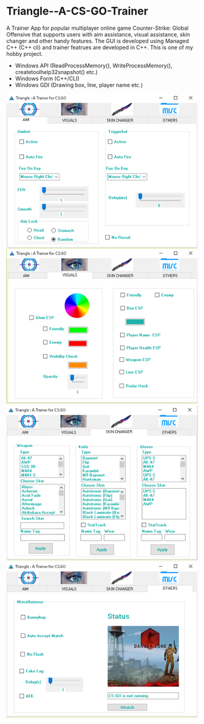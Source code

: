 # Triangle--A-CS-GO-Trainer

A Trainer App for popular multiplayer online game Counter-Strike: Global Offensive that supports users with aim assistance, visual
assistance, skin changer and other handy features. The GUI is developed using Managed C++ (C++ cli) and trainer featrues are developed 
in C++. This is one of my hobby project. 

- Windows API (ReadProcessMemory(), WriteProcessMemory(), createtoolhelp32snapshot() etc.)
- Windows Form (C++/CLI)
- Windows GDI (Drawing box, line, player name etc.)

![Alt text](https://github.com/tanvir14012/Triangle--A-CS-GO-Trainer/blob/master/Screenshot/triangle1.PNG)
![Alt text](https://github.com/tanvir14012/Triangle--A-CS-GO-Trainer/blob/master/Screenshot/triangle2.PNG)
![Alt text](https://github.com/tanvir14012/Triangle--A-CS-GO-Trainer/blob/master/Screenshot/triangle3.PNG)
![Alt text](https://github.com/tanvir14012/Triangle--A-CS-GO-Trainer/blob/master/Screenshot/triangle4.PNG)
